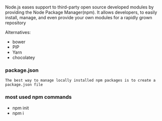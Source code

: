 Node.js eases support to third-party open source developed modules by providing the Node Package Manager(npm). It allows developers, to easily install, manage, and even provide your own modules for a rapidly grown repository

Alternatives:
- bower
- PIP
- Yarn
- chocolatey

### package.json
    The best way to manage locally installed npm packages is to create a package.json file
### most used npm commands

- npm init
- npm i <package>

